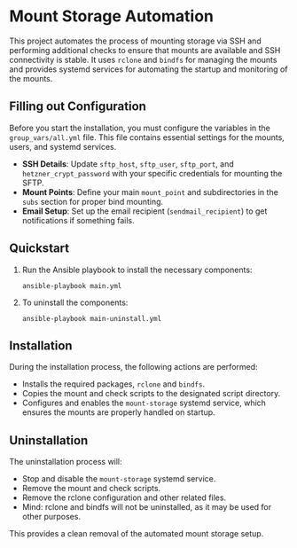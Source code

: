# Mount Storage Automation

This project automates the process of mounting storage via SSH and performing additional checks to ensure that mounts are available and SSH connectivity is stable. It uses `rclone` and `bindfs` for managing the mounts and provides systemd services for automating the startup and monitoring of the mounts.


## Filling out Configuration

Before you start the installation, you must configure the variables in the `group_vars/all.yml` file. This file contains essential settings for the mounts, users, and systemd services.

- **SSH Details**: Update `sftp_host`, `sftp_user`, `sftp_port`, and `hetzner_crypt_password` with your specific credentials for mounting the SFTP.
- **Mount Points**: Define your main `mount_point` and subdirectories in the `subs` section for proper bind mounting.
- **Email Setup**: Set up the email recipient (`sendmail_recipient`) to get notifications if something fails.

## Quickstart
 
1. Run the Ansible playbook to install the necessary components:
   ```
   ansible-playbook main.yml
   ```

2. To uninstall the components:
   ```
   ansible-playbook main-uninstall.yml
   ```

## Installation

During the installation process, the following actions are performed:
- Installs the required packages, `rclone` and `bindfs`.
- Copies the mount and check scripts to the designated script directory.
- Configures and enables the `mount-storage` systemd service, which ensures the mounts are properly handled on startup.

## Uninstallation

The uninstallation process will:
- Stop and disable the `mount-storage` systemd service.
- Remove the mount and check scripts.
- Remove the rclone configuration and other related files.
- Mind: rclone and bindfs will not be uninstalled, as it may be used for other purposes.

This provides a clean removal of the automated mount storage setup.